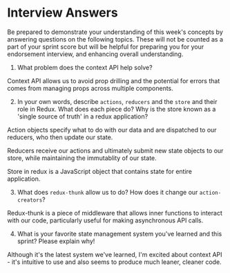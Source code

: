 # Interview Answers
Be prepared to demonstrate your understanding of this week's concepts by answering questions on the following topics. These will not be counted as a part of your sprint score but will be helpful for preparing you for your endorsement interview, and enhancing overall understanding.

1. What problem does the context API help solve?

Context API allows us to avoid prop drilling and the potential for errors that comes from managing props across multiple components.

2. In your own words, describe `actions`, `reducers` and the `store` and their role in Redux. What does each piece do? Why is the store known as a 'single source of truth' in a redux application?

Action objects specify what to do with our data and are dispatched to our reducers, who then update our state.

Reducers receive our actions and ultimately submit new state objects to our store, while maintaining the immutablity of our state.

Store in redux is a JavaScript object that contains state for entire application.

3. What does `redux-thunk` allow us to do? How does it change our `action-creators`?

Redux-thunk is a piece of middleware that allows inner functions to interact with our code, particularly useful for making asynchronous API calls.

4. What is your favorite state management system you've learned and this sprint? Please explain why!

Although it's the latest system we've learned, I'm excited about context API - it's intuitive to use and also seems to produce much leaner, cleaner code.